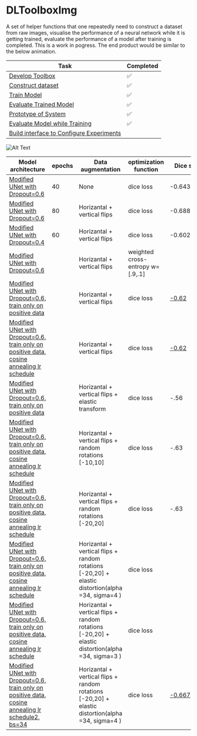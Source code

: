 # DLToolboxImg



A set of helper functions that one repeatedly need to construct a dataset from raw images, visualise the performance of a neural network while it is getting trained, evaluate the performance of a model after training is completed. 
This is a work in pogress. The end product would be similar to the below animation. 



|  **Task**                                              |  **Completed**
|-------------------------------------------------------|--------------------
[Develop Toolbox](https://github.com/x110/DLToolboxImg/blob/master/DLToolboxImg.ipynb)            |:white_check_mark:
[Construct dataset](https://github.com/x110/DLToolboxImg/blob/master/NoduleSegmentation.ipynb)                                    |:white_check_mark:
[Train Model](https://github.com/x110/DLToolboxImg/blob/master/NoduleSegmentationModel.ipynb)                                    |:white_check_mark:
[Evaluate Trained Model](https://github.com/x110/DLToolboxImg/blob/master/Evaluate_trained_model.ipynb)                                    |:white_check_mark:
[Prototype of System](https://github.com/x110/DLToolboxImg/blob/master/Prototype.ipynb)                                    |:white_check_mark:
[Evaluate Model while Training](https://github.com/x110/DLToolboxImg/blob/master/monitor_performance_while_training.ipynb)                                    |:white_check_mark:
[Build interface to Configure Experiments]()                                    |

![Alt Text](https://raw.githubusercontent.com/x110/DLToolboxImg/master/Chest_Cavity.gif)


|  **Model architecture**  |  **epochs**  |  **Data augmentation** |  **optimization function** |**Dice score**
|--------------------------|--------------|------------------------|------------------------|-------------------|
[Modified UNet with Dropout=0.6](https://github.com/x110/DLToolboxImg/blob/master/NoduleSegmentationModel.ipynb)| 40  |  None |  dice loss |-0.64328116
[Modified UNet with Dropout=0.6](https://github.com/x110/DLToolboxImg/blob/master/NoduleSegmentationModel2.ipynb)| 80 |  Horizantal + vertical flips |  dice loss| -0.68878084
[Modified UNet with Dropout=0.4](https://github.com/x110/DLToolboxImg/blob/master/NoduleSegmentationModel3.ipynb)| 60 |  Horizantal + vertical flips |  dice loss| -0.602
[Modified UNet with Dropout=0.6](https://github.com/x110/DLToolboxImg/blob/master/NoduleSegmentationModel5.ipynb)|  |  Horizantal + vertical flips |  weighted cross-entropy w=[.9,.1]| 
[Modified UNet with Dropout=0.6, train only on positive data](https://github.com/x110/DLToolboxImg/blob/master/NoduleSegmentationModel8.ipynb)|  |  Horizantal + vertical flips |  dice loss| [-0.62](https://github.com/x110/DLToolboxImg/blob/master/models/model8)
[Modified UNet with Dropout=0.6, train only on positive data, cosine annealing lr schedule](https://github.com/x110/DLToolboxImg/blob/master/NoduleSegmentationModel10.ipynb)|  |  Horizantal + vertical flips |  dice loss| [-0.62](https://github.com/x110/DLToolboxImg/blob/master/models/model10)
[Modified UNet with Dropout=0.6, train only on positive data](https://github.com/x110/DLToolboxImg/blob/master/NoduleSegmentationModel9.ipynb)|  |  Horizantal + vertical flips + elastic transform |  dice loss|-.56
[Modified UNet with Dropout=0.6, train only on positive data, cosine annealing lr schedule](https://github.com/x110/DLToolboxImg/blob/master/NoduleSegmentationModel11.ipynb)|  |  Horizantal + vertical flips + random rotations [-10,10]|  dice loss| -.63
[Modified UNet with Dropout=0.6, train only on positive data, cosine annealing lr schedule](https://github.com/x110/DLToolboxImg/blob/master/NoduleSegmentationModel12.ipynb)|  |  Horizantal + vertical flips + random rotations [-20,20]|  dice loss| -.63
[Modified UNet with Dropout=0.6, train only on positive data, cosine annealing lr schedule](https://github.com/x110/DLToolboxImg/blob/master/NoduleSegmentationModel13.ipynb)|  |  Horizantal + vertical flips + random rotations [-20,20] + elastic distortion(alpha =34, sigma=4 )|  dice loss| 
[Modified UNet with Dropout=0.6, train only on positive data, cosine annealing lr schedule](https://github.com/x110/DLToolboxImg/blob/master/NoduleSegmentationModel14.ipynb)|  |  Horizantal + vertical flips + random rotations [-20,20] + elastic distortion(alpha =34, sigma=3 )|  dice loss| 
[Modified UNet with Dropout=0.6, train only on positive data, cosine annealing lr schedule2, bs=34](https://github.com/x110/DLToolboxImg/blob/master/NoduleSegmentationModel15.ipynb)|  |  Horizantal + vertical flips + random rotations [-20,20] + elastic distortion(alpha =34, sigma=4 )|  dice loss| [-0.667](https://github.com/x110/DLToolboxImg/blob/master/models/model15)
<!--
##  Check the most recent notebook [here](https://github.com/x110/DLToolboxImg/blob/master/DLToolboxImg_3.ipynb)                                    |:white_check_mark:
)
|  **Task**                                              |  **Completed**
|-------------------------------------------------------|--------------------
[Download dataset](https://github.com/x110/DLToolboxImg/blob/master/DL_02_PreProcessing/download_dataset.ipynb)            |:white_check_mark:
[Read DICOM data](https://github.com/x110/DLToolboxImg/blob/master/DL_002_load_data.ipynb)                                    |:white_check_mark:
[Split data to train, validate, and test](https://github.com/x110/DLToolboxImg/blob/master/DL_003_filter_nodules_by_diameter.ipynb)              |  :white_check_mark:
[Filter data by nodule size](https://github.com/x110/DLToolboxImg/blob/master/DL_003_filter_nodules_by_diameter.ipynb)              |  :white_check_mark:
[Distribution of nodule diameter](https://github.com/x110/DLToolboxImg/blob/master/DL_003_filter_nodules_by_diameter.ipynb)              |  :white_check_mark:
[Preprocessing:convert to HU units](https://github.com/x110/DLToolboxImg/blob/master/DL_004_Preprocessing_convert_to_Hounsfields_Unit.ipynb)              |  :white_check_mark:
[Preprocessing:Resample scans to uniform resolution](https://github.com/x110/DLToolboxImg/blob/master/DL_005_Preprocessing_resample_to_new_resolution.ipynb)              |  :white_check_mark:
[Distribution of original scan resolutions](https://github.com/x110/DLToolboxImg/blob/master/DL_005_Preprocessing_resample_to_new_resolution.ipynb)              |  :white_check_mark:
[Preprocessing: Normalization](https://github.com/x110/DLToolboxImg/blob/master/DL_006_Preprocessing_Normalization.ipynb)              |  :white_check_mark:
[Find center of nodules](https://github.com/x110/DLToolboxImg/blob/master/DL_008_find_nodule_center.ipynb)              |  :white_check_mark:
[Find center of nodules and bounding box](https://github.com/x110/DLToolboxImg/blob/master/DL_009_find_bbox.ipynb)              |  :white_check_mark:
[Find boolean mask for all nodules in scan](https://github.com/x110/DLToolboxImg/blob/master/DL_009_find_bbox.ipynb)              |  :white_check_mark:
[Find boolean mask for lung in scan](https://github.com/x110/DLToolboxImg/blob/master/DL_010_create_lung_mask.ipynb)              |  :white_check_mark:
[Extract small 3d patches from 3-D images](https://github.com/x110/DLToolboxImg/blob/master/DL_02_PatchesExtraction3DImage.ipynb)              |  :white_check_mark:
[Evaluate Model 1](https://github.com/x110/DLToolboxImg/blob/master/DL_01_EvaluateModel.ipynb)              |  :white_check_mark:
[Evaluate Model 2](https://github.com/x110/DLToolboxImg/blob/master/DL_02_EvaluateModel.ipynb)              |  :white_check_mark:
[Train from random weights initializatoin]()              |  
[Resume training from last check point]()              |  
[Visualize model every 50 epochs]()              |  
[Visualize performance on a single full CT-scan]()              |  

--> 


